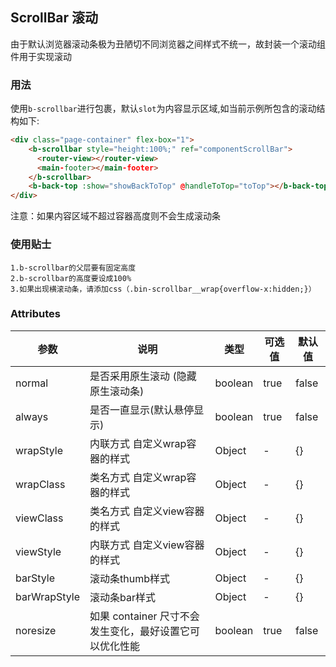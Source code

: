 ## ScrollBar 滚动

由于默认浏览器滚动条极为丑陋切不同浏览器之间样式不统一，故封装一个滚动组件用于实现滚动

### 用法

使用`b-scrollbar`进行包裹，默认`slot`为内容显示区域,如当前示例所包含的滚动结构如下:

```html
<div class="page-container" flex-box="1">
    <b-scrollbar style="height:100%;" ref="componentScrollBar">
      <router-view></router-view>
      <main-footer></main-footer>
    </b-scrollbar>
    <b-back-top :show="showBackToTop" @handleToTop="toTop"></b-back-top>
</div>
```

注意：如果内容区域不超过容器高度则不会生成滚动条

### 使用贴士

    1.b-scrollbar的父层要有固定高度
    2.b-scrollbar的高度要设成100%
    3.如果出现横滚动条，请添加css（.bin-scrollbar__wrap{overflow-x:hidden;}）
    
### Attributes
    
| 参数      | 说明    | 类型      | 可选值       | 默认值   |
|---------- |-------- |---------- |-------------  |-------- |
| normal    | 是否采用原生滚动 (隐藏原生滚动条)  | boolean    | true | false   |
| always    | 是否一直显示(默认悬停显示)  | boolean    | true | false   |
| wrapStyle    | 内联方式 自定义wrap容器的样式  | Object    | - | {}   |
| wrapClass    | 类名方式 自定义wrap容器的样式  | Object    | - | {}   |
| viewClass    | 类名方式 自定义view容器的样式  | Object    | - | {}   |
| viewStyle    | 内联方式 自定义view容器的样式  | Object    | - | {}   |
| barStyle    | 滚动条thumb样式  | Object    | - | {}   |
| barWrapStyle    | 滚动条bar样式  | Object    | - | {}   |
| noresize    | 如果 container 尺寸不会发生变化，最好设置它可以优化性能  | boolean    | true | false   |


